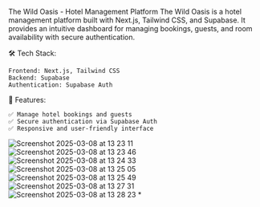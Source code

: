 The Wild Oasis - Hotel Management Platform
The Wild Oasis is a hotel management platform built with Next.js, Tailwind CSS, and Supabase. It provides an intuitive dashboard for managing bookings, guests, and room availability with secure authentication.

🛠 Tech Stack:

    Frontend: Next.js, Tailwind CSS
    Backend: Supabase 
    Authentication: Supabase Auth
    
🚀 Features:

    ✅ Manage hotel bookings and guests
    ✅ Secure authentication via Supabase Auth
    ✅ Responsive and user-friendly interface


![Screenshot 2025-03-08 at 13 23 11](https://github.com/user-attachments/assets/0c239af2-647a-4eb9-82c5-9564ad15d4fe)
![Screenshot 2025-03-08 at 13 23 46](https://github.com/user-attachments/assets/f49d22ef-7646-4d12-86ca-78a2d3b682b5)
![Screenshot 2025-03-08 at 13 24 33](https://github.com/user-attachments/assets/37455200-d602-460a-aef7-b931afac649d)
![Screenshot 2025-03-08 at 13 25 05](https://github.com/user-attachments/assets/90c7ff12-2086-447e-a0a5-c289386d6f04)
![Screenshot 2025-03-08 at 13 25 49](https://github.com/user-attachments/assets/3bf11959-8ff8-46fc-9400-219710d90cf8)
![Screenshot 2025-03-08 at 13 27 31](https://github.com/user-attachments/assets/6ae59d4b-82c0-4198-94ee-c2c86fbd5e39)
![Screenshot 2025-03-08 at 13 28 23](https://github.com/user-attachments/assets/6b274c90-be3d-4018-8290-2e353a9df581)
*
